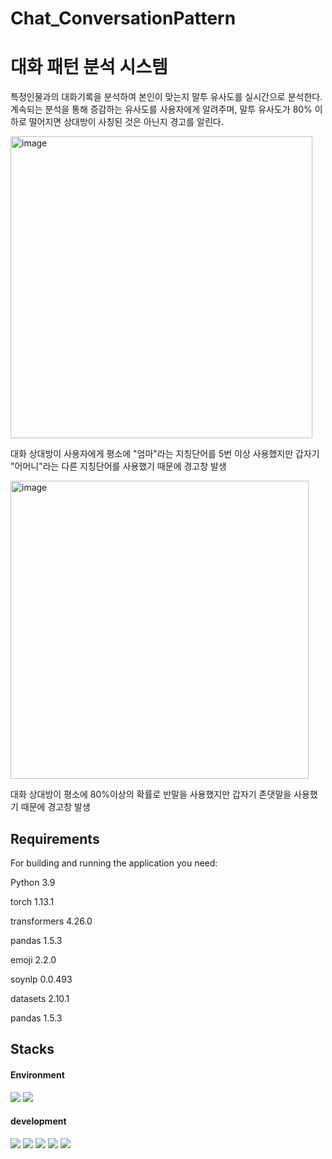 # Chat_ConversationPattern

# 대화 패턴 분석 시스템

특정인물과의 대화기록을 분석하여 본인이 맞는지 말투 유사도를 실시간으로 분석한다. 계속되는 분석을 통해 증감하는 유사도를 사용자에게 알려주며, 말투 유사도가 80% 이하로 떨어지면 상대방이 사칭된 것은 아닌지 경고를 알린다.

<img width="483" alt="image" src="https://github.com/JUNHEE-KHU/Chat_ConversationPattern/assets/83714945/17ed4347-d7a1-4405-b1eb-7671e1327748">

대화 상대방이 사용자에게 평소에 "엄마"라는 지칭단어를 5번 이상 사용했지만 갑자기 "어머니"라는 다른 지칭단어를 사용했기 때문에 경고창 발생

<img width="477" alt="image" src="https://github.com/JUNHEE-KHU/Chat_ConversationPattern/assets/83714945/69dc5b56-8ac2-460e-af98-1791551ac6a5">

대화 상대방이 평소에 80%이상의 확률로 반말을 사용했지만 갑자기 존댓말을 사용했기 때문에 경고창 발생


## Requirements
For building and running the application you need:

Python 3.9

torch 1.13.1

transformers 4.26.0

pandas 1.5.3

emoji 2.2.0

soynlp 0.0.493

datasets 2.10.1

pandas 1.5.3


## Stacks

#### Environment
<img src="https://img.shields.io/badge/visualstudiocode-007ACC?style=for-the-badge&logo=visualstudiocode&logoColor=white">
<img src="https://img.shields.io/badge/django-092E20?style=for-the-badge&logo=django&logoColor=white">

#### development
<img src="https://img.shields.io/badge/python-3776AB?style=for-the-badge&logo=python&logoColor=white">
<img src="https://img.shields.io/badge/javascript-F7DF1E?style=for-the-badge&logo=javascript&logoColor=white">
<img src="https://img.shields.io/badge/css3-1572B6?style=for-the-badge&logo=css3&logoColor=white">
<img src="https://img.shields.io/badge/html5-E34F26?style=for-the-badge&logo=html5&logoColor=white">
<img src="https://img.shields.io/badge/bootstrap-7952B3?style=for-the-badge&logo=bootstrap&logoColor=white">

